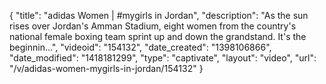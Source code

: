 {
    "title": "adidas Women | #mygirls in Jordan",
    "description": "As the sun rises over Jordan's Amman Stadium, eight women from the country's national female boxing team sprint up and down the grandstand. It's the beginnin...",
    "videoid": "154132",
    "date_created": "1398106866",
    "date_modified": "1418181299",
    "type": "captivate",
    "layout": "video",
    "url": "\/v\/adidas-women-mygirls-in-jordan\/154132"
}